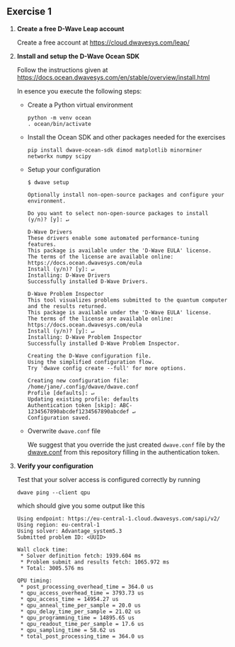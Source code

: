 ## Exercise 1

1. __Create a free D-Wave Leap account__

   Create a free account at https://cloud.dwavesys.com/leap/

2. __Install and setup the D-Wave Ocean SDK__

   Follow the instructions given at https://docs.ocean.dwavesys.com/en/stable/overview/install.html
   
   In esence you execute the following steps:
   
   - Create a Python virtual environment
     ```
     python -m venv ocean
     . ocean/bin/activate
     ```
     
   - Install the Ocean SDK and other packages needed for the exercises
     ```
     pip install dwave-ocean-sdk dimod matplotlib minorminer networkx numpy scipy
     ```
     
   - Setup your configuration
     ```
     $ dwave setup

     Optionally install non-open-source packages and configure your environment.

     Do you want to select non-open-source packages to install (y/n)? [y]: ↵

     D-Wave Drivers
     These drivers enable some automated performance-tuning features.
     This package is available under the 'D-Wave EULA' license.
     The terms of the license are available online: https://docs.ocean.dwavesys.com/eula
     Install (y/n)? [y]: ↵
     Installing: D-Wave Drivers
     Successfully installed D-Wave Drivers.

     D-Wave Problem Inspector
     This tool visualizes problems submitted to the quantum computer and the results returned.
     This package is available under the 'D-Wave EULA' license.
     The terms of the license are available online: https://docs.ocean.dwavesys.com/eula
     Install (y/n)? [y]: ↵
     Installing: D-Wave Problem Inspector
     Successfully installed D-Wave Problem Inspector.

     Creating the D-Wave configuration file.
     Using the simplified configuration flow.
     Try 'dwave config create --full' for more options.

     Creating new configuration file: /home/jane/.config/dwave/dwave.conf
     Profile [defaults]: ↵
     Updating existing profile: defaults
     Authentication token [skip]: ABC-1234567890abcdef1234567890abcdef ↵
     Configuration saved.
     ```
     
   - Overwrite `dwave.conf` file

     We suggest that you override the just created `dwave.conf` file by the [dwave.conf](../dwave.conf) from this repository filling in the authentication token.

3. __Verify your configuration__

   Test that your solver access is configured correctly by running
   
   ```
   dwave ping --client qpu
   ```
   which should give you some output like this
   ```
   Using endpoint: https://eu-central-1.cloud.dwavesys.com/sapi/v2/
   Using region: eu-central-1
   Using solver: Advantage_system5.3
   Submitted problem ID: <UUID>

   Wall clock time:
    * Solver definition fetch: 1939.604 ms
    * Problem submit and results fetch: 1065.972 ms
    * Total: 3005.576 ms

   QPU timing:
    * post_processing_overhead_time = 364.0 us
    * qpu_access_overhead_time = 3793.73 us
    * qpu_access_time = 14954.27 us
    * qpu_anneal_time_per_sample = 20.0 us
    * qpu_delay_time_per_sample = 21.02 us
    * qpu_programming_time = 14895.65 us
    * qpu_readout_time_per_sample = 17.6 us
    * qpu_sampling_time = 58.62 us
    * total_post_processing_time = 364.0 us
   ```
